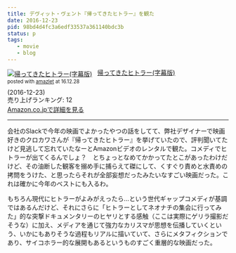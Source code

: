 ```yaml
---
title: デヴィット・ヴェント『帰ってきたヒトラー』を観た
date: 2016-12-23
pid: 98bd4d4fc3a6edf33537a361140bdc3b
status: p
tags:
   - movie
   - blog
---
```


<div class="amazlet-box" style="margin-bottom:0px;"><div class="amazlet-image" style="float:left;margin:0px 12px 1px 0px;"><a href="http://www.amazon.co.jp/exec/obidos/ASIN/B01N0RKC4H/dotimpact-22/ref=nosim/" name="amazletlink" target="_blank"><img src="https://images-fe.ssl-images-amazon.com/images/I/41zJ2kZZa8L._SL160_.jpg" alt="帰ってきたヒトラー(字幕版)" style="border: none;" /></a></div><div class="amazlet-info" style="line-height:120%; margin-bottom: 10px"><div class="amazlet-name" style="margin-bottom:10px;line-height:120%"><a href="http://www.amazon.co.jp/exec/obidos/ASIN/B01N0RKC4H/dotimpact-22/ref=nosim/" name="amazletlink" target="_blank">帰ってきたヒトラー(字幕版)</a><div class="amazlet-powered-date" style="font-size:80%;margin-top:5px;line-height:120%">posted with <a href="http://www.amazlet.com/" title="amazlet" target="_blank">amazlet</a> at 16.12.28</div></div><div class="amazlet-detail"> (2016-12-23)<br />売り上げランキング: 12<br /></div><div class="amazlet-sub-info" style="float: left;"><div class="amazlet-link" style="margin-top: 5px"><a href="http://www.amazon.co.jp/exec/obidos/ASIN/B01N0RKC4H/dotimpact-22/ref=nosim/" name="amazletlink" target="_blank">Amazon.co.jpで詳細を見る</a></div></div></div><div class="amazlet-footer" style="clear: left"></div></div>

----

会社のSlackで今年の映画でよかったやつの話をしてて、弊社デザイナーで映画好きのクロカワさんが『帰ってきたヒトラー』を挙げていたので、評判聞いてたけど見逃して忘れていたなーとAmazonビデオのレンタルで観た。コメディでヒトラーが出てくるんでしょ？　とちょっとなめてかかってたとこがあったわけだけど、その油断した観客を搦め手に捕らえて磔にして、くすぐり責めと水責めの拷問をうけた、と思ったらそれが全部妄想だったみたいなすごい映画だった。これは確かに今年のベストにも入るわ。

もちろん現代にヒトラーがよみがえったら…という世代ギャップコメディが基調ではあるんだけど、それにさらに「ヒトラーとしてネオナチの集会に行ってみた」的な突撃ドキュメンタリーのヒヤリとする感触（ここは実際にゲリラ撮影だそうな）に加え、メディアを通じて強力なカリスマが思想を伝播していくという、いかにもありそうな過程もリアルに描いていて、さらにメタフィクションであり、サイコホラー的な展開もあるというものすごく重層的な映画だった。
